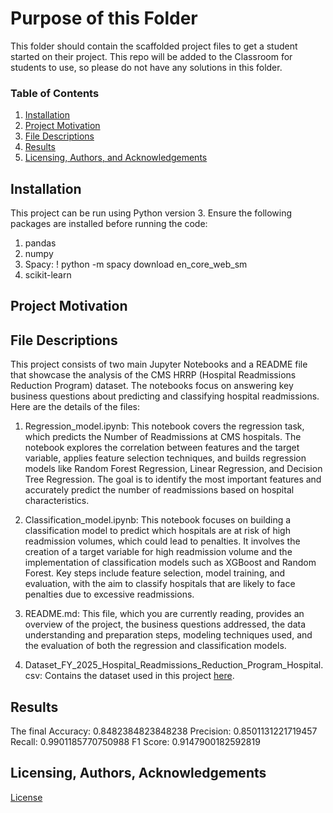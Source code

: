 # Purpose of this Folder

This folder should contain the scaffolded project files to get a student started on their project. This repo will be added to the Classroom for students to use, so please do not have any solutions in this folder.


### Table of Contents

1. [Installation](#installation)
2. [Project Motivation](#motivation)
3. [File Descriptions](#files)
4. [Results](#results)
5. [Licensing, Authors, and Acknowledgements](#licensing)

## Installation <a name="installation"></a>

This project can be run using Python version 3. Ensure the following packages are installed before running the code:

1. pandas
2. numpy
3. Spacy: ! python -m spacy download en_core_web_sm
4. scikit-learn


## Project Motivation<a name="motivation"></a>



## File Descriptions <a name="files"></a>

This project consists of two main Jupyter Notebooks and a README file that showcase the analysis of the CMS HRRP (Hospital Readmissions Reduction Program) dataset. The notebooks focus on answering key business questions about predicting and classifying hospital readmissions. Here are the details of the files:

1. Regression_model.ipynb: This notebook covers the regression task, which predicts the Number of Readmissions at CMS hospitals. The notebook explores the correlation between features and the target variable, applies feature selection techniques, and builds regression models like Random Forest Regression, Linear Regression, and Decision Tree Regression. The goal is to identify the most important features and accurately predict the number of readmissions based on hospital characteristics.

2. Classification_model.ipynb: This notebook focuses on building a classification model to predict which hospitals are at risk of high readmission volumes, which could lead to penalties. It involves the creation of a target variable for high readmission volume and the implementation of classification models such as XGBoost and Random Forest. Key steps include feature selection, model training, and evaluation, with the aim to classify hospitals that are likely to face penalties due to excessive readmissions.

3. README.md: This file, which you are currently reading, provides an overview of the project, the business questions addressed, the data understanding and preparation steps, modeling techniques used, and the evaluation of both the regression and classification models.

4. Dataset_FY_2025_Hospital_Readmissions_Reduction_Program_Hospital.csv: Contains the dataset used in this project [here](https://data.cms.gov/provider-data/dataset/9n3s-kdb3#data-table).
   
## Results<a name="results"></a>

The final 
Accuracy: 0.8482384823848238
Precision: 0.8501131221719457
Recall: 0.9901185770750988
F1 Score: 0.9147900182592819

## Licensing, Authors, Acknowledgements<a name="licensing"></a>

[License](LICENSE.txt)


